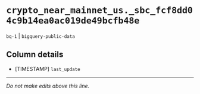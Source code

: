 # `crypto_near_mainnet_us._sbc_fcf8dd04c9b14ea0ac019de49bcfb48e`
`bq-1` | `bigquery-public-data`

## Column details
* [TIMESTAMP] `last_update`

-------------------------------------------------------------------------------
*Do not make edits above this line.*
